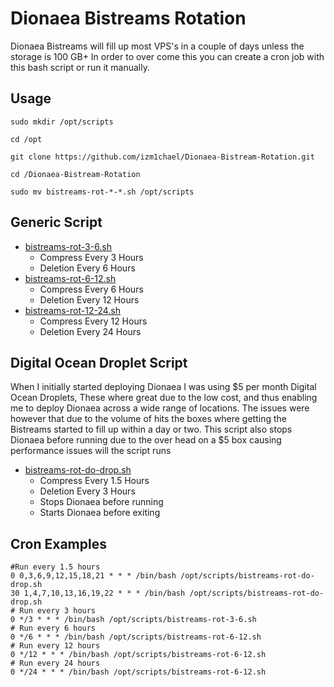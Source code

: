 
# Dionaea Bistreams Rotation
Dionaea Bistreams will fill up most VPS's in a couple of days unless the storage is 100 GB+ In order to over come this you can create a cron job with this bash script or run it manually.

## Usage

    sudo mkdir /opt/scripts

    cd /opt

    git clone https://github.com/izm1chael/Dionaea-Bistream-Rotation.git

    cd /Dionaea-Bistream-Rotation
    
    sudo mv bistreams-rot-*-*.sh /opt/scripts

## Generic Script

 -  [bistreams-rot-3-6.sh](https://github.com/izm1chael/Dionaea-Bistream-Rotation/blob/master/bistreams-rot-3-6.sh "bistreams-rot-3-6.sh")
	 - Compress Every 3 Hours
	 - Deletion Every 6 Hours
 -  [bistreams-rot-6-12.sh](https://github.com/izm1chael/Dionaea-Bistream-Rotation/blob/master/bistreams-rot-6-12.sh "bistreams-rot-6-12.sh")
	 - Compress Every 6 Hours
	 - Deletion Every 12 Hours
 -  [bistreams-rot-12-24.sh](https://github.com/izm1chael/Dionaea-Bistream-Rotation/blob/master/bistreams-rot-12-24.sh "bistreams-rot-12-24.sh")
	 - Compress Every 12 Hours
	 - Deletion Every 24 Hours

## Digital Ocean Droplet Script
When I initially started deploying Dionaea I was using $5 per month Digital Ocean Droplets, 
These where great due to the low cost, and thus enabling me to deploy Dionaea across a wide range of locations. 
The issues were however that due to the volume of hits the boxes where getting the Bistreams started to fill up within a day or two. 
This script also stops Dionaea before running due to the over head on a $5 box causing performance issues will the script runs
 -  [bistreams-rot-do-drop.sh](https://github.com/izm1chael/Dionaea-Bistream-Rotation/blob/master/bistreams-rot-do-drop.sh "bistreams-rot-do-drop.sh")
	 - Compress Every 1.5 Hours
	 - Deletion Every 3 Hours
	 - Stops Dionaea before running
	 - Starts Dionaea before exiting

## Cron Examples

    #Run every 1.5 hours
    0 0,3,6,9,12,15,18,21 * * * /bin/bash /opt/scripts/bistreams-rot-do-drop.sh
    30 1,4,7,10,13,16,19,22 * * * /bin/bash /opt/scripts/bistreams-rot-do-drop.sh
    # Run every 3 hours
    0 */3 * * * /bin/bash /opt/scripts/bistreams-rot-3-6.sh
    # Run every 6 hours
    0 */6 * * * /bin/bash /opt/scripts/bistreams-rot-6-12.sh
    # Run every 12 hours
    0 */12 * * * /bin/bash /opt/scripts/bistreams-rot-6-12.sh
    # Run every 24 hours
    0 */24 * * * /bin/bash /opt/scripts/bistreams-rot-6-12.sh
   


 




